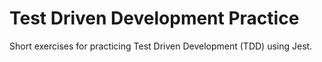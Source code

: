 # Test Driven Development Practice

Short exercises for practicing Test Driven Development (TDD) using Jest.
